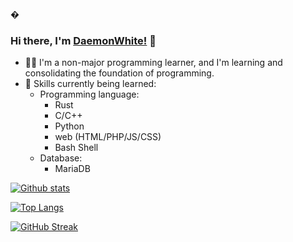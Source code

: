 <!--
**DaemonWhite/DaemonWhite** is a ✨ _special_ ✨ repository because its `README.md` (this file) appears on your GitHub profile.

Here are some ideas to get you started:

- 🔭 I’m currently working on ...
- 🌱 I’m currently learning ...
- 👯 I’m looking to collaborate on ...
- 🤔 I’m looking for help with ...
- 💬 Ask me about ...
- 📫 How to reach me: ...
- 😄 Pronouns: ...
- ⚡ Fun fact: ...
-->�

### Hi there, I'm [DaemonWhite!](https://github.com/daemonwhite) :wave:
- 👩🏻 I'm a non-major programming learner, and I'm learning and consolidating the foundation of programming.
- :blue_book: Skills currently being learned:
    - Programming language:
        - Rust
        - C/C++
        - Python
        - web (HTML/PHP/JS/CSS)
        - Bash Shell
    -  Database:
        - MariaDB
      
[![Github stats](https://github-readme-stats.vercel.app/api?username=daemonwhite&count_private=true&show_icons=true&&icon_color=00ff84&&bg_color=20,0971be,811198&title_color=fff&text_color=fff)](https://github.com/daemonwhite/daemonwhite)

[![Top Langs](https://github-readme-stats.vercel.app/api/top-langs/?username=daemonwhite&langs_count=10&bg_color=20,0971be,811198&title_color=fff&text_color=fff&hide=qmake&layout=compact&card_width=445)](https://github.com/daemonwhite/daemonwhite)

[![GitHub Streak](http://github-readme-streak-stats.herokuapp.com?user=DaemonWhite&theme=tokyonight&date_format=M%20j%5B%2C%20Y%5D&fire=D71EFF&ring=811299&background=DD272700)](https://github.com/daemonwhite/daemonwhite)

